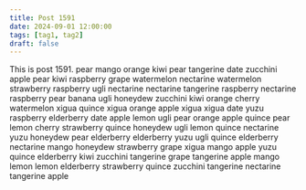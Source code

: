 ```yaml
---
title: Post 1591
date: 2024-09-01 12:00:00
tags: [tag1, tag2]
draft: false
---
```

This is post 1591.
pear
mango
orange
kiwi
pear
tangerine
date
zucchini
apple
pear
kiwi
raspberry
grape
watermelon
nectarine
watermelon
strawberry
raspberry
ugli
nectarine
nectarine
tangerine
raspberry
nectarine
raspberry
pear
banana
ugli
honeydew
zucchini
kiwi
orange
cherry
watermelon
xigua
quince
xigua
orange
apple
xigua
xigua
date
yuzu
raspberry
elderberry
date
apple
lemon
ugli
pear
orange
apple
quince
pear
lemon
cherry
strawberry
quince
honeydew
ugli
lemon
quince
nectarine
yuzu
honeydew
pear
elderberry
elderberry
yuzu
ugli
quince
elderberry
nectarine
mango
honeydew
strawberry
grape
xigua
mango
apple
yuzu
quince
elderberry
kiwi
zucchini
tangerine
grape
tangerine
apple
mango
lemon
lemon
elderberry
strawberry
quince
zucchini
tangerine
nectarine
tangerine
apple
